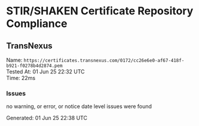 # STIR/SHAKEN Certificate Repository Compliance

## TransNexus

Name: `https://certificates.transnexus.com/0172/cc26e6e0-af67-418f-b921-f0278b4d2874.pem`\
Tested At: 01 Jun 25 22:32 UTC\
Time: 22ms

### Issues

no warning, or error, or notice date level issues were found

Generated: 01 Jun 25 22:38 UTC